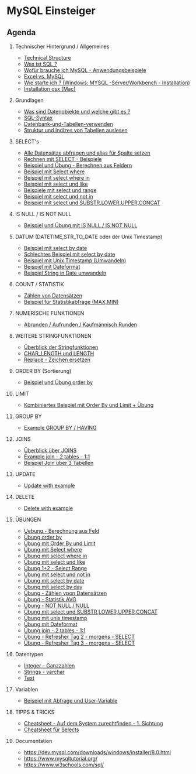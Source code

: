 # MySQL Einsteiger 

## Agenda 

  1. Technischer Hintergrund / Allgemeines 
     * [Technical Structure](/technical-background/basics.md)
     * [Was ist SQL ?](/technical-background/sql.md)
     * [Wofür brauche ich MySQL - Anwendungsbeispiele](/technical-background/projects.md)
     * [Excel vs. MySQL](/technical-background/excel-vs-mysql.md)
     * [Wie starte ich ? (Windows: MYSQL -Server/Workbench - Installation)](/installation-mysql-windows-8.md)
     * [Installation osx (Mac)](/installation-mysql-osx.md)
     
  1. Grundlagen 
     * [Was sind Datenobjekte und welche gibt es ?](/basics/database-objects.md) 
     * [SQL-Syntax](/basics/sql-syntax.md) 
     * [Datenbank-und-Tabellen-verwenden](/basics/databases-tables.md)
     * [Struktur und Indizes von Tabellen auslesen](/basics/struture-indexes-tables.md)

  1. SELECT's 
     * [Alle Datensätze abfragen und alias für Spalte setzen](/select/all-as-name.md) 
     * [Rechnen mit SELECT - Beispiele](/select/calculate.md)
     * [Beispiel und Übung - Berechnen aus Feldern](/select/beispiel-mit-berechnung-aus-feldern.md)
     * [Beispiel mit Select where ](/select/example-exercise-where.md)
     * [Beispiel mit select where in](/select/example-exercise-where-in.md) 
     * [Beispiel mit select und like](/select/using-like.md)
     * [Beispiele mit select und range](/select/example-select-range.md)
     * [Beispiel mit select und not in](/select/example-select-not-in.md) 
     * [Beispiel mit select und SUBSTR,LOWER,UPPER,CONCAT](/select/example-string-functions.md)
   
  1. IS NULL / IS NOT NULL 
     * [Beispiel und Übung mit IS NULL / IS NOT NULL](/select/example-is-null.md)
   
  1. DATUM (DATETIME,STR_TO_DATE oder der Unix Timestamp)
     * [Beispiel mit select by date](/select/example-select-by-date.md)
     * [Schlechtes Beispiel mit select by date](/select/bad-example-select-by-date.md)
     * [Beispiel mit Unix Timestamp (Umwandeln)](/select/unix-timestamp.md)  
     * [Beispiel mit Dateformat](/select/example-dateformat.md)
     * [Beispiel String in Date umwandeln](/select/str-to-date.md) 
   
  1. COUNT / STATISTIK  
     * [Zählen von Datensätzen](/select/count-rows.md) 
     * [Beispiel für Statistikabfrage (MAX,MIN)](/select/statistik.md) 
   
  1. NUMERISCHE FUNKTIONEN 
     * [Abrunden / Aufrunden / Kaufmännisch Runden](/select/functions-round-ceil-floor.md)  
   
  1. WEITERE STRINGFUNKTIONEN
     * [Überblick der Stringfunktionen](https://dev.mysql.com/doc/refman/8.0/en/string-functions.html)
     * [CHAR_LENGTH und LENGTH](/select/char_length_length.md)
     * [Replace - Zeichen ersetzen](/select/replace.md) 
   
   
  1. ORDER BY (Sortierung)   
     * [Beispiel und Übung order by](/select/beispiel-order-by-mit-uebung.md)

  1. LIMIT 
     * [Kombiniertes Beispiel mit Order By und Limit + Übung](/select/example-exercise-order-by-limit.md)

  1. GROUP BY 
     * [Example GROUP BY / HAVING](/select/group-by-and-having.md)

  1. JOINS 
     * [Überblick über JOINS](/joins/simple-overview.md)
     * [Example join - 2 tables - 1:1](/joins/example-join.md) 
     * [Beispiel Join über 3 Tabellen](/joins/beispiel-join-ueber-3-tabellen.md)
    
  1. UPDATE 
     * [Update with example](/update/examples.md) 

  1. DELETE 
     * [Delete with example](/delete/examples.md)  
    
  1. ÜBUNGEN 
     * [Uebung - Berechnung aus Feld](beispiel-mit-berechnung-aus-feldern.md) 
     * [Übung order by](/select/beispiel-order-by-mit-uebung.md)
     * [Übung mit Order By und Limit](/select/example-exercise-order-by-limit.md)
     * [Übung mit Select where ](/select/example-exercise-where.md)
     * [Übung mit select where in](/select/example-exercise-where-in.md) 
     * [Übung mit select und like](/select/using-like.md)
     * [Übung 1+2 - Select Range](/select/example-select-range.md)
     * [Übung mit select und not in](/select/example-select-not-in.md) 
     * [Übung mit select by date](/select/example-select-by-date.md)
     * [Übung mit select by day](/select/bad-example-select-by-date.md)
     * [Übung - Zählen vpon Datensätzen](/select/count-rows.md)
     * [Übung - Statistik AVG](/select/statistik.md)
     * [Übung - NOT NULL / NULL](/select/example-is-null.md)
     * [Übung mit select und SUBSTR,LOWER,UPPER,CONCAT](/select/example-string-functions.md)
     * [Übung mit unix timestamp](/select/unix-timestamp.md)
     * [Übung mit Dateformat](/select/example-dateformat.md)
     * [Übung join - 2 tables - 1:1](/joins/example-join.md)
     * [Übung - Refresher Tag 2 - morgens - SELECT](/select/uebung-tag-2-morgens.md)
     * [Übung - Refresher Tag 3 - morgens - SELECT](/select/uebung-tag-3-morgens.md)

  1. Datentypen 
     * [Integer - Ganzzahlen](/datatypes/int.md)
     * [Strings - varchar](/datatypes/varchar.md)
     * [Text](https://www.mysqltutorial.org/mysql-text/)

  1. Variablen 
     * [Beispiel mit Abfrage und User-Variable](/variables/example-query.md)

  1. TIPPS & TRICKS 
     * [Cheatsheet - Auf dem System zurechtfinden - 1. Sichtung](cheatsheet/ueberblick.md) 
     * [Cheatsheet für Selects](cheatsheet/select.md)

  1. Documentation 
     * https://dev.mysql.com/downloads/windows/installer/8.0.html
     * https://www.mysqltutorial.org/
     * https://www.w3schools.com/sql/
  





  
